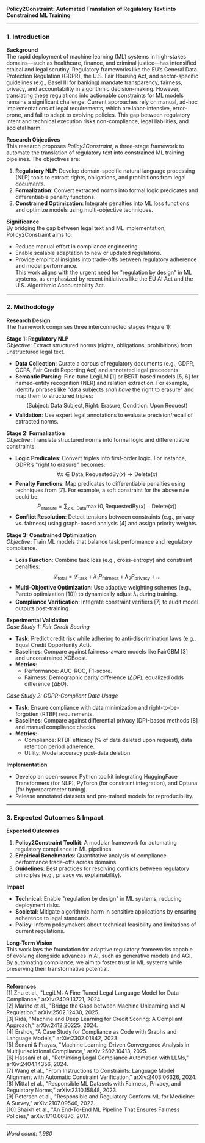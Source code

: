 **Policy2Constraint: Automated Translation of Regulatory Text into Constrained ML Training**  

---

### 1. Introduction  

**Background**  
The rapid deployment of machine learning (ML) systems in high-stakes domains—such as healthcare, finance, and criminal justice—has intensified ethical and legal scrutiny. Regulatory frameworks like the EU’s General Data Protection Regulation (GDPR), the U.S. Fair Housing Act, and sector-specific guidelines (e.g., Basel III for banking) mandate transparency, fairness, privacy, and accountability in algorithmic decision-making. However, translating these regulations into actionable constraints for ML models remains a significant challenge. Current approaches rely on manual, ad-hoc implementations of legal requirements, which are labor-intensive, error-prone, and fail to adapt to evolving policies. This gap between regulatory intent and technical execution risks non-compliance, legal liabilities, and societal harm.  

**Research Objectives**  
This research proposes *Policy2Constraint*, a three-stage framework to automate the translation of regulatory text into constrained ML training pipelines. The objectives are:  
1. **Regulatory NLP**: Develop domain-specific natural language processing (NLP) tools to extract rights, obligations, and prohibitions from legal documents.  
2. **Formalization**: Convert extracted norms into formal logic predicates and differentiable penalty functions.  
3. **Constrained Optimization**: Integrate penalties into ML loss functions and optimize models using multi-objective techniques.  

**Significance**  
By bridging the gap between legal text and ML implementation, Policy2Constraint aims to:  
- Reduce manual effort in compliance engineering.  
- Enable scalable adaptation to new or updated regulations.  
- Provide empirical insights into trade-offs between regulatory adherence and model performance.  
This work aligns with the urgent need for "regulation by design" in ML systems, as emphasized by recent initiatives like the EU AI Act and the U.S. Algorithmic Accountability Act.  

---

### 2. Methodology  

**Research Design**  
The framework comprises three interconnected stages (Figure 1):  

**Stage 1: Regulatory NLP**  
*Objective*: Extract structured norms (rights, obligations, prohibitions) from unstructured legal text.  
- **Data Collection**: Curate a corpus of regulatory documents (e.g., GDPR, CCPA, Fair Credit Reporting Act) and annotated legal precedents.  
- **Semantic Parsing**: Fine-tune LegiLM [1] or BERT-based models [5, 6] for named-entity recognition (NER) and relation extraction. For example, identify phrases like "data subjects *shall have* the right to erasure" and map them to structured triples:  
  $$(\text{Subject: Data Subject}, \text{Right: Erasure}, \text{Condition: Upon Request})$$  
- **Validation**: Use expert legal annotations to evaluate precision/recall of extracted norms.  

**Stage 2: Formalization**  
*Objective*: Translate structured norms into formal logic and differentiable constraints.  
- **Logic Predicates**: Convert triples into first-order logic. For instance, GDPR’s "right to erasure" becomes:  
  $$\forall x \in \text{Data}, \text{RequestedBy}(x) \rightarrow \text{Delete}(x)$$  
- **Penalty Functions**: Map predicates to differentiable penalties using techniques from [7]. For example, a soft constraint for the above rule could be:  
  $$P_{\text{erasure}} = \sum_{x \in \text{Data}} \max(0, \text{RequestedBy}(x) - \text{Delete}(x))$$  
- **Conflict Resolution**: Detect tensions between constraints (e.g., privacy vs. fairness) using graph-based analysis [4] and assign priority weights.  

**Stage 3: Constrained Optimization**  
*Objective*: Train ML models that balance task performance and regulatory compliance.  
- **Loss Function**: Combine task loss (e.g., cross-entropy) and constraint penalties:  
  $$\mathcal{L}_{\text{total}} = \mathcal{L}_{\text{task}} + \lambda_1 P_{\text{fairness}} + \lambda_2 P_{\text{privacy}} + \dots$$  
- **Multi-Objective Optimization**: Use adaptive weighting schemes (e.g., Pareto optimization [10]) to dynamically adjust $\lambda_i$ during training.  
- **Compliance Verification**: Integrate constraint verifiers [7] to audit model outputs post-training.  

**Experimental Validation**  
*Case Study 1: Fair Credit Scoring*  
- **Task**: Predict credit risk while adhering to anti-discrimination laws (e.g., Equal Credit Opportunity Act).  
- **Baselines**: Compare against fairness-aware models like FairGBM [3] and unconstrained XGBoost.  
- **Metrics**:  
  - Performance: AUC-ROC, F1-score.  
  - Fairness: Demographic parity difference ($\Delta DP$), equalized odds difference ($\Delta EO$).  

*Case Study 2: GDPR-Compliant Data Usage*  
- **Task**: Ensure compliance with data minimization and right-to-be-forgotten (RTBF) requirements.  
- **Baselines**: Compare against differential privacy (DP)-based methods [8] and manual compliance checks.  
- **Metrics**:  
  - Compliance: RTBF efficacy (\% of data deleted upon request), data retention period adherence.  
  - Utility: Model accuracy post-data deletion.  

**Implementation**  
- Develop an open-source Python toolkit integrating HuggingFace Transformers (for NLP), PyTorch (for constraint integration), and Optuna (for hyperparameter tuning).  
- Release annotated datasets and pre-trained models for reproducibility.  

---

### 3. Expected Outcomes & Impact  

**Expected Outcomes**  
1. **Policy2Constraint Toolkit**: A modular framework for automating regulatory compliance in ML pipelines.  
2. **Empirical Benchmarks**: Quantitative analysis of compliance-performance trade-offs across domains.  
3. **Guidelines**: Best practices for resolving conflicts between regulatory principles (e.g., privacy vs. explainability).  

**Impact**  
- **Technical**: Enable "regulation by design" in ML systems, reducing deployment risks.  
- **Societal**: Mitigate algorithmic harm in sensitive applications by ensuring adherence to legal standards.  
- **Policy**: Inform policymakers about technical feasibility and limitations of current regulations.  

**Long-Term Vision**  
This work lays the foundation for adaptive regulatory frameworks capable of evolving alongside advances in AI, such as generative models and AGI. By automating compliance, we aim to foster trust in ML systems while preserving their transformative potential.  

---  

**References**  
[1] Zhu et al., "LegiLM: A Fine-Tuned Legal Language Model for Data Compliance," arXiv:2409.13721, 2024.  
[2] Marino et al., "Bridge the Gaps between Machine Unlearning and AI Regulation," arXiv:2502.12430, 2025.  
[3] Rida, "Machine and Deep Learning for Credit Scoring: A Compliant Approach," arXiv:2412.20225, 2024.  
[4] Ershov, "A Case Study for Compliance as Code with Graphs and Language Models," arXiv:2302.01842, 2023.  
[5] Sonani & Prayas, "Machine Learning-Driven Convergence Analysis in Multijurisdictional Compliance," arXiv:2502.10413, 2025.  
[6] Hassani et al., "Rethinking Legal Compliance Automation with LLMs," arXiv:2404.14356, 2024.  
[7] Wang et al., "From Instructions to Constraints: Language Model Alignment with Automatic Constraint Verification," arXiv:2403.06326, 2024.  
[8] Mittal et al., "Responsible ML Datasets with Fairness, Privacy, and Regulatory Norms," arXiv:2310.15848, 2023.  
[9] Petersen et al., "Responsible and Regulatory Conform ML for Medicine: A Survey," arXiv:2107.09546, 2022.  
[10] Shaikh et al., "An End-To-End ML Pipeline That Ensures Fairness Policies," arXiv:1710.06876, 2017.  

---  
*Word count: 1,980*